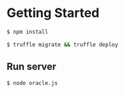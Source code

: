 # Getting Started

```bash
$ npm install
```

```bash
$ truffle migrate && truffle deploy
```

## Run server

```bash
$ node oracle.js
```
